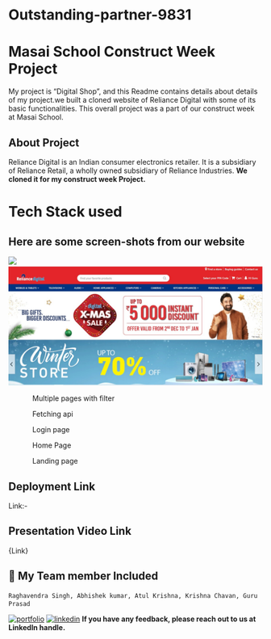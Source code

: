 # Outstanding-partner-9831
# Masai School Construct Week Project
My project is “Digital Shop”, and this Readme contains details about details of my project.we built a cloned website of Reliance Digital with some of its basic functionalities. This overall project was a part of our construct week at Masai School.
## About Project
Reliance Digital is an Indian consumer electronics retailer. It is a subsidiary of Reliance Retail, a wholly owned subsidiary of Reliance Industries.
<b> We cloned it for my construct week Project. </b>
<h1>Tech Stack used</h1>
<h2>Here are some screen-shots from our website</h2>

<img src="https://searchlogovector.com/wp-content/uploads/2020/04/reliance-digital-logo-vector.png"/>


<img src= "https://github.com/raghavendra7992/outstanding-partner-9831/blob/master/reliance-d/src/AdminDashBoard/icons/Reliance%20Digital%20Project.jpg?raw=true"/>
<ol>
<ul>Multiple pages with filter</ul>
  <ul></ul>
<ul>Fetching api</ul>
<ul>Login page</ul>
<ul>Home Page </ul>
<ul>Landing page</ul>
</ol>

## Deployment Link
Link:- <a href="https://digital-shopping.netlify.app/"></a>
## Presentation Video Link
{Link}
## 🔗 My Team member Included
    Raghavendra Singh, Abhishek kumar, Atul Krishna, Krishna Chavan, Guru Prasad
[![portfolio](https://img.shields.io/badge/my_portfolio-000?style=for-the-badge&logo=ko-fi&logoColor=white)](https://github.com/raghavendra7992)
[![linkedin](https://img.shields.io/badge/linkedin-0A66C2?style=for-the-badge&logo=linkedin&logoColor=white)](https://www.linkedin.com/in/raghavendra-singh-792716180/)
<b>If you have any feedback, please reach out to us at LinkedIn handle.</b>
